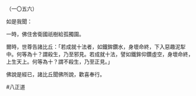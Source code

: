 （一〇五六）

如是我聞：

一時，佛住舍衛國祇樹給孤獨園。

爾時，世尊告諸比丘：「若成就十法者，如鐵鉾鑽水，身壞命終，下入惡趣泥犁中。何等為十？謂殺生，乃至邪見。若成就十法，譬如鐵鉾仰鑽虛空，身壞命終，上生天上。何等為十？謂不殺生，乃至正見。」

佛說是經已，諸比丘聞佛所說，歡喜奉行。



#八正道
